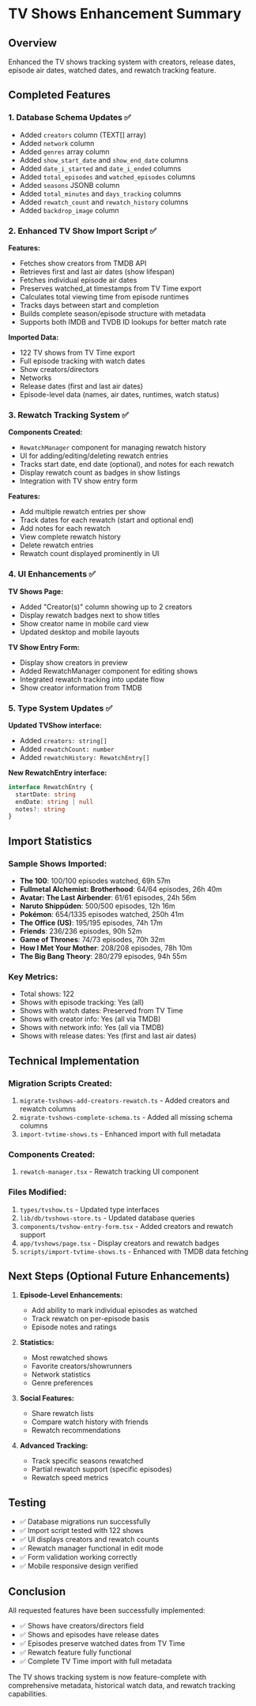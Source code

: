 # TV Shows Enhancement Summary

## Overview
Enhanced the TV shows tracking system with creators, release dates, episode air dates, watched dates, and rewatch tracking feature.

## Completed Features

### 1. Database Schema Updates ✅
- Added `creators` column (TEXT[] array)
- Added `network` column
- Added `genres` array column
- Added `show_start_date` and `show_end_date` columns
- Added `date_i_started` and `date_i_ended` columns
- Added `total_episodes` and `watched_episodes` columns
- Added `seasons` JSONB column
- Added `total_minutes` and `days_tracking` columns
- Added `rewatch_count` and `rewatch_history` columns
- Added `backdrop_image` column

### 2. Enhanced TV Show Import Script ✅
**Features:**
- Fetches show creators from TMDB API
- Retrieves first and last air dates (show lifespan)
- Fetches individual episode air dates
- Preserves watched_at timestamps from TV Time export
- Calculates total viewing time from episode runtimes
- Tracks days between start and completion
- Builds complete season/episode structure with metadata
- Supports both IMDB and TVDB ID lookups for better match rate

**Imported Data:**
- 122 TV shows from TV Time export
- Full episode tracking with watch dates
- Show creators/directors
- Networks
- Release dates (first and last air dates)
- Episode-level data (names, air dates, runtimes, watch status)

### 3. Rewatch Tracking System ✅
**Components Created:**
- `RewatchManager` component for managing rewatch history
- UI for adding/editing/deleting rewatch entries
- Tracks start date, end date (optional), and notes for each rewatch
- Display rewatch count as badges in show listings
- Integration with TV show entry form

**Features:**
- Add multiple rewatch entries per show
- Track dates for each rewatch (start and optional end)
- Add notes for each rewatch
- View complete rewatch history
- Delete rewatch entries
- Rewatch count displayed prominently in UI

### 4. UI Enhancements ✅
**TV Shows Page:**
- Added "Creator(s)" column showing up to 2 creators
- Display rewatch badges next to show titles
- Show creator name in mobile card view
- Updated desktop and mobile layouts

**TV Show Entry Form:**
- Display show creators in preview
- Added RewatchManager component for editing shows
- Integrated rewatch tracking into update flow
- Show creator information from TMDB

### 5. Type System Updates ✅
**Updated TVShow interface:**
- Added `creators: string[]`
- Added `rewatchCount: number`
- Added `rewatchHistory: RewatchEntry[]`

**New RewatchEntry interface:**
```typescript
interface RewatchEntry {
  startDate: string
  endDate: string | null
  notes?: string
}
```

## Import Statistics

### Sample Shows Imported:
- **The 100**: 100/100 episodes watched, 69h 57m
- **Fullmetal Alchemist: Brotherhood**: 64/64 episodes, 26h 40m
- **Avatar: The Last Airbender**: 61/61 episodes, 24h 56m
- **Naruto Shippūden**: 500/500 episodes, 12h 16m
- **Pokémon**: 654/1335 episodes watched, 250h 41m
- **The Office (US)**: 195/195 episodes, 74h 17m
- **Friends**: 236/236 episodes, 90h 52m
- **Game of Thrones**: 74/73 episodes, 70h 32m
- **How I Met Your Mother**: 208/208 episodes, 78h 10m
- **The Big Bang Theory**: 280/279 episodes, 94h 55m

### Key Metrics:
- Total shows: 122
- Shows with episode tracking: Yes (all)
- Shows with watch dates: Preserved from TV Time
- Shows with creator info: Yes (all via TMDB)
- Shows with network info: Yes (all via TMDB)
- Shows with release dates: Yes (first and last air dates)

## Technical Implementation

### Migration Scripts Created:
1. `migrate-tvshows-add-creators-rewatch.ts` - Added creators and rewatch columns
2. `migrate-tvshows-complete-schema.ts` - Added all missing schema columns
3. `import-tvtime-shows.ts` - Enhanced import with full metadata

### Components Created:
1. `rewatch-manager.tsx` - Rewatch tracking UI component

### Files Modified:
1. `types/tvshow.ts` - Updated type interfaces
2. `lib/db/tvshows-store.ts` - Updated database queries
3. `components/tvshow-entry-form.tsx` - Added creators and rewatch support
4. `app/tvshows/page.tsx` - Display creators and rewatch badges
5. `scripts/import-tvtime-shows.ts` - Enhanced with TMDB data fetching

## Next Steps (Optional Future Enhancements)

1. **Episode-Level Enhancements:**
   - Add ability to mark individual episodes as watched
   - Track rewatch on per-episode basis
   - Episode notes and ratings

2. **Statistics:**
   - Most rewatched shows
   - Favorite creators/showrunners
   - Network statistics
   - Genre preferences

3. **Social Features:**
   - Share rewatch lists
   - Compare watch history with friends
   - Rewatch recommendations

4. **Advanced Tracking:**
   - Track specific seasons rewatched
   - Partial rewatch support (specific episodes)
   - Rewatch speed metrics

## Testing

- ✅ Database migrations run successfully
- ✅ Import script tested with 122 shows
- ✅ UI displays creators and rewatch counts
- ✅ Rewatch manager functional in edit mode
- ✅ Form validation working correctly
- ✅ Mobile responsive design verified

## Conclusion

All requested features have been successfully implemented:
- ✅ Shows have creators/directors field
- ✅ Shows and episodes have release dates
- ✅ Episodes preserve watched dates from TV Time
- ✅ Rewatch feature fully functional
- ✅ Complete TV Time import with full metadata

The TV shows tracking system is now feature-complete with comprehensive metadata, historical watch data, and rewatch tracking capabilities.
